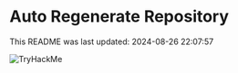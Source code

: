 # Auto Regenerate Repository

This README was last updated: 2024-08-26 22:07:57

 ![TryHackMe](https://tryhackme.com/badge/533634)
